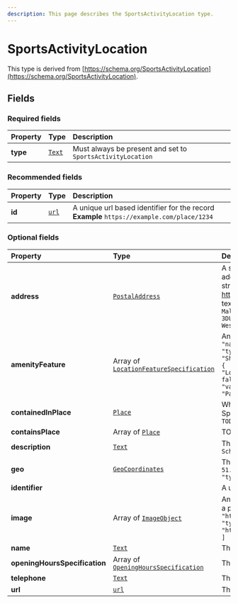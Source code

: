 ```yaml
---
description: This page describes the SportsActivityLocation type.
---
```


# SportsActivityLocation

This type is derived from [https://schema.org/SportsActivityLocation](https://schema.org/SportsActivityLocation).

## **Fields**

### **Required fields**

| Property | Type | Description |
| :--- | :--- | :--- |
| **type** |  [`Text`](https://schema.org/Text) |  Must always be present and set to `SportsActivityLocation` |

### **Recommended fields**

| Property | Type | Description |
| :--- | :--- | :--- |
| **id** |  [`url`](https://schema.org/url) |  A unique url based identifier for the record  **Example**  `https://example.com/place/1234` |

### **Optional fields**

| Property | Type | Description |
| :--- | :--- | :--- |
| **address** |  [`PostalAddress`](https://docs.openactive.io/model/types/postaladdress) |  A structured PostalAddress object for the Place.  Ideally the address should be provided using the PostalAddress structured format. Google Reserve requires https://schema.org/PostalAddress and will not accept plain text addresses.  **Example**  `{   "addressLocality": "New Malden",   "addressRegion": "London",   "postalCode": "NW5 3DU",   "streetAddress": "Raynes Park High School, 46A West Barnes Lane",   "type": "PostalAddress" }` |
| **amenityFeature** |  Array of [`LocationFeatureSpecification`](https://docs.openactive.io/model/types/locationfeaturespecification) |  An array listing the Ammenities of the Place.  **Example**  `[   {     "name": "Changing Facilities",     "value": true,     "type": "ChangingFacilities"   },   {     "name": "Showers",     "value": false,     "type": "Showers"   },   {     "name": "Lockers",     "value": true,     "type": "Lockers"   },   {     "name": "Towels",     "value": false,     "type": "Towels"   },   {     "name": "Creche",     "value": false,     "type": "Creche"   },   {     "name": "Parking",     "value": true,     "type": "Parking"   } ]` |
| **containedInPlace** |  [`Place`](https://docs.openactive.io/model/types/place) |  While a \`url\` is not specified as an option in the Modelling Specification, it is necessary to link entities in RPDE.  **Example**  `TODO` |
| **containsPlace** |  Array of [`Place`](https://docs.openactive.io/model/types/place) |  TODO  **Example**  `TODO` |
| **description** |  [`Text`](https://schema.org/Text) |  The description of the Place  **Example**  `Raynes Park High School in London` |
| **geo** |  [`GeoCoordinates`](https://docs.openactive.io/model/types/geocoordinates) |  The geo coordinates of the Place.  **Example**  `{   "latitude": 51.4034423828125,   "longitude": -0.2369088977575302,   "type": "GeoCoordinates" }` |
| **identifier** |  |  A unique identifier for the record  **Example**  `1234` |
| **image** |  Array of [`ImageObject`](https://docs.openactive.io/model/types/imageobject) |  An image or photo that depicts the place, e.g. a photo taken at a previous event.  **Example**  `[   {     "thumbnail": "http://example.com/static/image/speedball_thumbnail.jpg",     "type": "ImageObject",     "url": "http://example.com/static/image/speedball_large.jpg"   } ]` |
| **name** |  [`Text`](https://schema.org/Text) |  The name of the Place  **Example**  `Raynes Park High School` |
| **openingHoursSpecification** |  Array of [`OpeningHoursSpecification`](https://docs.openactive.io/model/types/openinghoursspecification) |  The times the Place is open |
| **telephone** |  [`Text`](https://schema.org/Text) |  The telephone number for the Place  **Example**  `01253 473934` |
| **url** |  [`url`](https://schema.org/url) |  The website for the Place  **Example**  `http://www.rphs.org.uk/` |

